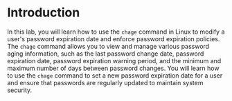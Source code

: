 # Introduction

In this lab, you will learn how to use the `chage` command in Linux to modify a user's password expiration date and enforce password expiration policies. The `chage` command allows you to view and manage various password aging information, such as the last password change date, password expiration date, password expiration warning period, and the minimum and maximum number of days between password changes. You will learn how to use the `chage` command to set a new password expiration date for a user and ensure that passwords are regularly updated to maintain system security.
